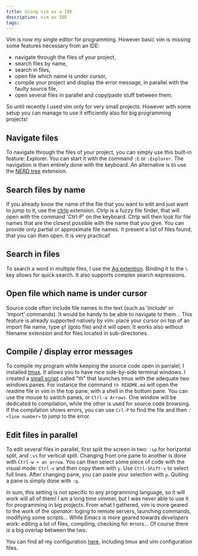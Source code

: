 ```yaml
---
title: Using vim as a IDE
description: vim as IDE 
tags: 
---
```


Vim is now my single editor for programming.
However basic vim is missing some features necessary from an IDE:

- navigate through the files of your project,
- search files by name,
- search in files,
- open file which name is under cursor,
- compile your project and display the error message, in parallel with the faulty source file,
- open several files in parallel and copy/paste stuff between them.

So until recently I used vim only for very small projects.
However with some setup you can manage to use it efficiently also for big programming projects!

Navigate files
--------------

To navigate through the files of your project, you can simply use this built-in feature: Explorer.
You can start it with the command `:E` or `:Explorer`.
The navigation is then entirely done with the keyboard.
An alternative is to use the [NERD tree](http://www.vim.org/scripts/script.php?script_id=1658) extension.

Search files by name
--------------------

If you already know the name of the file that you want to edit and just want to jump to it, use the [ctrlp](https://github.com/ctrlpvim/ctrlp.vim) extension.
Ctrlp is a fuzzy file finder, that will open with the command 'Ctrl-P' on the keyboard.
Ctrlp will then look for file names that are the closest possible with the name that you give.
You can provide only partial or approximate file names.
It present a list of files found, that you can then open.
It is very practical!

Search in files
---------------

To search a word in multiple files, I use the [Ag extention](https://robots.thoughtbot.com/faster-grepping-in-vim).
Binding it to the `\` key allows for quick search.
It also supports complex search expressions.

Open file which name is under cursor
------------------------------------

Source code often include file names in the text (such as 'include' or 'import' commands).
It would be handy to be able to navigate to them...
This feature is already supported natively by vim: place your cursor on top of an import file name, type `gf` (goto file) and it will open.
It works also without filename extension and for files located in sub-directories.

Compile / display error messages
--------------------------------

To compile my program while keeping the source code open in parralel, I installed [tmux](https://tmux.github.io/).
It allows you to have nice side-by-side terminal windows.
I created a [small script](https://github.com/cdupont/shell-conf/blob/master/th) called "th" that launches tmux with the adequate two windows panes.
For instance the command `th README.md` will open the readme file in vim in the top pane, with a shell in the bottom pane.
You can use the mouse to switch panes, or `Ctrl-a Arrows`.
One window will be dedicated to compilation, while the other is used for source code browsing.
If the compilation shows errors, you can use `Crl-P` to find the file and then `:<line number>` to jump to the error.


Edit files in parallel
----------------------

To edit several files in parallel, first split the screen in two: `:sp` for horizontal split, and `:vs` for vertical split.
Changing from one pane to another is done with `Ctrl-w + an arrow`.
You can then select some piece of code with the visual mode: `Ctrl-v` and then copy them with `y`.
Use `Ctrl-Shift-v` to select full lines.
After changing pane, you can paste your selection with `p`.
Quiting a pane is simply done with `:q`.


In sum, this setting is not specific to any programming language, so it will work will all of them!
I am a long time vimmer, but I was never able to use it for programming in big projects.
From what I gathered, *vim* is more geared to the work of the *operator*: loging to remote servers, launching commands, modifying some scripts...
While *Emacs* is more geared towards *developers* work: editing a lot of files, compiling, checking for errors...
Of course there is a big overlap between the two.


You can find all my configuration [here](https://github.com/cdupont/shell-conf), including tmux and vim configuration files.
